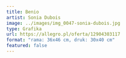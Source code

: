 ```yaml
---
title: Benio
artist: Sonia Dubois
image: ../images/img_0047-sonia-dubois.jpg
type: Grafika
url: https://allegro.pl/oferta/12904303117
format: "rama: 36x46 cm, druk: 30x40 cm"
featured: false
---
```

